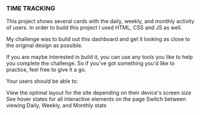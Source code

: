 ### TIME TRACKING 

This project shows several cards with the daily, weekly, and monthly activity of users. In order to build this project I used HTML, CSS and JS as well.

My challenge was to build out this dashboard and get it looking as close to the original design as possible.

If you are maybe interested in build it, you can use any tools you like to help you complete the challenge. So if you've got something you'd like to practice, feel free to give it a go.

Your users should be able to:

View the optimal layout for the site depending on their device's screen size
See hover states for all interactive elements on the page
Switch between viewing Daily, Weekly, and Monthly stats

![]()


![]()


![]()